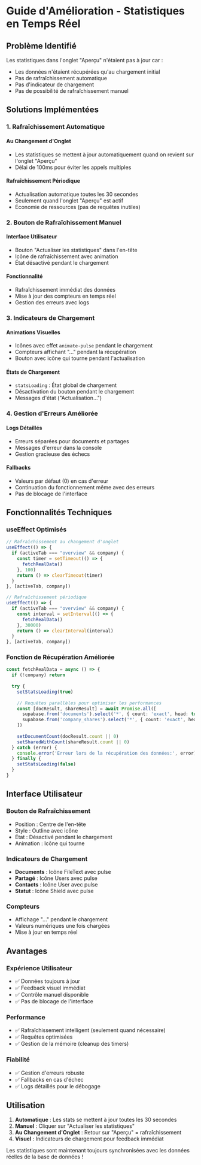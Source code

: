 # Guide d'Amélioration - Statistiques en Temps Réel

## Problème Identifié

Les statistiques dans l'onglet "Aperçu" n'étaient pas à jour car :
- Les données n'étaient récupérées qu'au chargement initial
- Pas de rafraîchissement automatique
- Pas d'indicateur de chargement
- Pas de possibilité de rafraîchissement manuel

## Solutions Implémentées

### 1. **Rafraîchissement Automatique**

#### **Au Changement d'Onglet**
- Les statistiques se mettent à jour automatiquement quand on revient sur l'onglet "Aperçu"
- Délai de 100ms pour éviter les appels multiples

#### **Rafraîchissement Périodique**
- Actualisation automatique toutes les 30 secondes
- Seulement quand l'onglet "Aperçu" est actif
- Économie de ressources (pas de requêtes inutiles)

### 2. **Bouton de Rafraîchissement Manuel**

#### **Interface Utilisateur**
- Bouton "Actualiser les statistiques" dans l'en-tête
- Icône de rafraîchissement avec animation
- État désactivé pendant le chargement

#### **Fonctionnalité**
- Rafraîchissement immédiat des données
- Mise à jour des compteurs en temps réel
- Gestion des erreurs avec logs

### 3. **Indicateurs de Chargement**

#### **Animations Visuelles**
- Icônes avec effet `animate-pulse` pendant le chargement
- Compteurs affichant "..." pendant la récupération
- Bouton avec icône qui tourne pendant l'actualisation

#### **États de Chargement**
- `statsLoading` : État global de chargement
- Désactivation du bouton pendant le chargement
- Messages d'état ("Actualisation...")

### 4. **Gestion d'Erreurs Améliorée**

#### **Logs Détaillés**
- Erreurs séparées pour documents et partages
- Messages d'erreur dans la console
- Gestion gracieuse des échecs

#### **Fallbacks**
- Valeurs par défaut (0) en cas d'erreur
- Continuation du fonctionnement même avec des erreurs
- Pas de blocage de l'interface

## Fonctionnalités Techniques

### **useEffect Optimisés**
```typescript
// Rafraîchissement au changement d'onglet
useEffect(() => {
  if (activeTab === "overview" && company) {
    const timer = setTimeout(() => {
      fetchRealData()
    }, 100)
    return () => clearTimeout(timer)
  }
}, [activeTab, company])

// Rafraîchissement périodique
useEffect(() => {
  if (activeTab === "overview" && company) {
    const interval = setInterval(() => {
      fetchRealData()
    }, 30000)
    return () => clearInterval(interval)
  }
}, [activeTab, company])
```

### **Fonction de Récupération Améliorée**
```typescript
const fetchRealData = async () => {
  if (!company) return
  
  try {
    setStatsLoading(true)
    
    // Requêtes parallèles pour optimiser les performances
    const [docResult, shareResult] = await Promise.all([
      supabase.from('documents').select('*', { count: 'exact', head: true }).eq('company_id', company.id),
      supabase.from('company_shares').select('*', { count: 'exact', head: true }).eq('company_id', company.id).eq('is_active', true)
    ])
    
    setDocumentCount(docResult.count || 0)
    setSharedWithCount(shareResult.count || 0)
  } catch (error) {
    console.error('Erreur lors de la récupération des données:', error)
  } finally {
    setStatsLoading(false)
  }
}
```

## Interface Utilisateur

### **Bouton de Rafraîchissement**
- Position : Centre de l'en-tête
- Style : Outline avec icône
- État : Désactivé pendant le chargement
- Animation : Icône qui tourne

### **Indicateurs de Chargement**
- **Documents** : Icône FileText avec pulse
- **Partagé** : Icône Users avec pulse
- **Contacts** : Icône User avec pulse
- **Statut** : Icône Shield avec pulse

### **Compteurs**
- Affichage "..." pendant le chargement
- Valeurs numériques une fois chargées
- Mise à jour en temps réel

## Avantages

### **Expérience Utilisateur**
- ✅ Données toujours à jour
- ✅ Feedback visuel immédiat
- ✅ Contrôle manuel disponible
- ✅ Pas de blocage de l'interface

### **Performance**
- ✅ Rafraîchissement intelligent (seulement quand nécessaire)
- ✅ Requêtes optimisées
- ✅ Gestion de la mémoire (cleanup des timers)

### **Fiabilité**
- ✅ Gestion d'erreurs robuste
- ✅ Fallbacks en cas d'échec
- ✅ Logs détaillés pour le débogage

## Utilisation

1. **Automatique** : Les stats se mettent à jour toutes les 30 secondes
2. **Manuel** : Cliquer sur "Actualiser les statistiques"
3. **Au Changement d'Onglet** : Retour sur "Aperçu" = rafraîchissement
4. **Visuel** : Indicateurs de chargement pour feedback immédiat

Les statistiques sont maintenant toujours synchronisées avec les données réelles de la base de données ! 